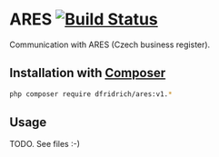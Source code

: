 ARES [![Build Status](https://travis-ci.org/dfridrich/Ares.svg)](https://travis-ci.org/dfridrich/Ares)
====

Communication with ARES (Czech business register).

Installation with [Composer](https://getcomposer.org/)
-----------------------------------------------------

``` sh
php composer require dfridrich/ares:v1.*
```

Usage
-----

TODO. See files :-)